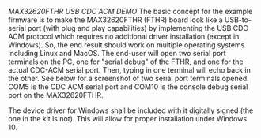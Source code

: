 *MAX32620FTHR USB CDC ACM DEMO*
The basic concept for the example firmware is to make the MAX32620FTHR (FTHR) board look like a USB-to-serial port (with plug and play capabilities) by implementing the USB CDC ACM protocol which requires no additional driver installation (except in Windows). So, the end result should work on multiple operating systems including Linux and MacOS.  The end-user will open two serial port terminals on the PC, one for "serial debug" of the FTHR, and one for the actual CDC-ACM serial port.  Then, typing in one terminal will echo back in the other.  See below for a screenshot of two serial port terminals opened.  COM5 is the CDC ACM serial port and COM10 is the console debug serial port on the MAX32620FTHR.

The device driver for Windows shall be included with it digitally signed (the one in the kit is not).  This will allow for proper installation under Windows 10.
